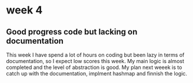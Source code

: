 # week 4

## Good progress code but lacking on documentation

This week I have spend a lot of hours on coding but been lazy in terms of documentation, so I expect low scores this week. My main logic is almost completed and the 
level of abstraction is good. My plan next weeek is to catch up with the documentation, implment hashmap and finnish the logic.
